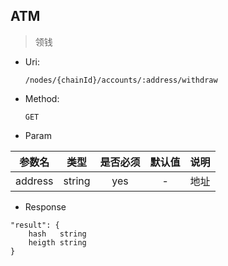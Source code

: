 
## ATM
> 领钱

* Uri:

   `/nodes/{chainId}/accounts/:address/withdraw`

* Method:

    `GET`

* Param

| 参数名   |      类型      |是否必须|默认值|说明|
|----------|:-------------:|:-----:|:---:|:--:|
| address | string | yes | - |地址|

* Response
```
"result": {
    hash   string
    heigth string
}
```
